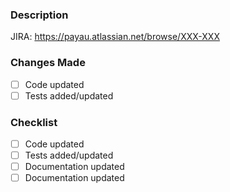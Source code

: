 ### Description 
<!-- Provide a short summary of the changes -->
JIRA: https://payau.atlassian.net/browse/XXX-XXX
### Changes Made
- [ ] Code updated
- [ ] Tests added/updated

### Checklist 
- [ ] Code updated
- [ ] Tests added/updated
- [ ] Documentation updated
- [ ] Documentation updated
